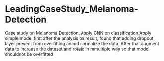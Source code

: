 # LeadingCaseStudy_Melanoma-Detection

Case study on Melanoma Detection. Apply CNN on classification.Apply simple model first after the analysis on result, found that adding dropout layer prevent from overfitting anand normalize the data.
After that augment data to increase the dataset and rotate in mmultiple way so that model shouldnot be overfitted
